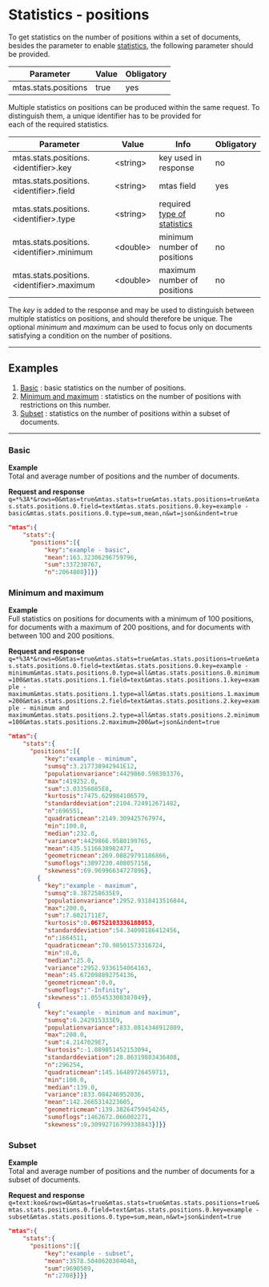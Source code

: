 # Statistics - positions

To get statistics on the number of positions within a set of documents, besides the parameter to enable [statistics](search_query_stats.html), the following parameter should be provided.

| Parameter             | Value  | Obligatory  |
|-----------------------|--------|-------------|
| mtas.stats.positions  | true   | yes         |

Multiple statistics on positions can be produced within the same request. 
To distinguish them, a unique identifier has to be provided for  
each of the required statistics.

| Parameter                                       | Value        | Info                           | Obligatory  |
|-------------------------------------------------|--------------|--------------------------------|-------------|
| mtas.stats.positions.\<identifier\>.key         | \<string\>   | key used in response           | no          |
| mtas.stats.positions.\<identifier\>.field       | \<string\>   | mtas field                      | yes         |
| mtas.stats.positions.\<identifier\>.type        | \<string\>   | required [type of statistics](search_stats.html) | no          |
| mtas.stats.positions.\<identifier\>.minimum     | \<double\>   | minimum number of positions  | no          |
| mtas.stats.positions.\<identifier\>.maximum     | \<double\>   | maximum number of positions  | no          |

The *key* is added to the response and may be used to distinguish between multiple statistics on positions, and should therefore be unique. The optional *minimum* and *maximum* can be used to focus only on documents satisfying a condition on the number of positions.

---

## Examples
1. [Basic](#basic) : basic statistics on the number of positions.
2. [Minimum and maximum](#minimum-and-maximum) : statistics on the number of positions with restrictions on this number.
3. [Subset](#subset) : statistics on the number of positions within a subset of documents.

---

<a name="basic"></a>  

### Basic

**Example**  
Total and average number of positions and the number of documents.

**Request and response**  
`q=*%3A*&rows=0&mtas=true&mtas.stats=true&mtas.stats.positions=true&mtas.stats.positions.0.field=text&mtas.stats.positions.0.key=example - basic&mtas.stats.positions.0.type=sum,mean,n&wt=json&indent=true`

``` json
"mtas":{
    "stats":{
      "positions":[{
          "key":"example - basic",
          "mean":163.32306296759796,
          "sum":337230767,
          "n":2064808}]}}
```

<a name="minimum-and-maximum"></a>

### Minimum and maximum

**Example**  
Full statistics on positions for documents with a minimum of 100 positions, for documents with a maximum of 200 positions, and for documents with between 100 and 200 positions.

**Request and response**  
`q=*%3A*&rows=0&mtas=true&mtas.stats=true&mtas.stats.positions=true&mtas.stats.positions.0.field=text&mtas.stats.positions.0.key=example - minimum&mtas.stats.positions.0.type=all&mtas.stats.positions.0.minimum=100&mtas.stats.positions.1.field=text&mtas.stats.positions.1.key=example - maximum&mtas.stats.positions.1.type=all&mtas.stats.positions.1.maximum=200&mtas.stats.positions.2.field=text&mtas.stats.positions.2.key=example - minimum and maximum&mtas.stats.positions.2.type=all&mtas.stats.positions.2.minimum=100&mtas.stats.positions.2.maximum=200&wt=json&indent=true`

``` json
"mtas":{
    "stats":{
      "positions":[{
          "key":"example - minimum",
          "sumsq":3.217738942941E12,
          "populationvariance":4429860.598303376,
          "max":419252.0,
          "sum":3.03356085E8,
          "kurtosis":7475.629984106579,
          "standarddeviation":2104.724912671482,
          "n":696551,
          "quadraticmean":2149.309425767974,
          "min":100.0,
          "median":232.0,
          "variance":4429866.9580199765,
          "mean":435.5116638982477,
          "geometricmean":269.08829791186866,
          "sumoflogs":3897230.408057158,
          "skewness":69.96996634727896},
        {
          "key":"example - maximum",
          "sumsq":8.387258635E9,
          "populationvariance":2952.9318413516844,
          "max":200.0,
          "sum":7.6021711E7,
          "kurtosis":0.06752103336188053,
          "standarddeviation":54.34090186412456,
          "n":1664511,
          "quadraticmean":70.98501573316724,
          "min":0.0,
          "median":25.0,
          "variance":2952.9336154064163,
          "mean":45.672098892754136,
          "geometricmean":0.0,
          "sumoflogs":"-Infinity",
          "skewness":1.055453308387049},
        {
          "key":"example - minimum and maximum",
          "sumsq":6.242915333E9,
          "populationvariance":833.0814348912809,
          "max":200.0,
          "sum":4.2147029E7,
          "kurtosis":-1.089851452153094,
          "standarddeviation":28.86319883436408,
          "n":296254,
          "quadraticmean":145.16489726459713,
          "min":100.0,
          "median":139.0,
          "variance":833.084246952036,
          "mean":142.2665314223605,
          "geometricmean":139.38264759454245,
          "sumoflogs":1462672.066002271,
          "skewness":0.30992716799338843}]}}
```

<a name="subset"></a>  

### Subset

**Example**  
Total and average number of positions and the number of documents for a subset of documents.

**Request and response**  
`q=text:koe&rows=0&mtas=true&mtas.stats=true&mtas.stats.positions=true&mtas.stats.positions.0.field=text&mtas.stats.positions.0.key=example - subset&mtas.stats.positions.0.type=sum,mean,n&wt=json&indent=true`

``` json
"mtas":{
    "stats":{
      "positions":[{
          "key":"example - subset",
          "mean":3578.5040620384048,
          "sum":9690589,
          "n":2708}]}}
```
